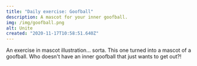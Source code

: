 ```yaml
---
title: "Daily exercise: Goofball"
description: A mascot for your inner goofball.
img: /img/goofball.png
alt: Unite
created: "2020-11-17T10:58:51.640Z"
---
```

An exercise in mascot illustration... sorta. This one turned into a mascot of a goofball. Who doesn't have an inner goofball that just wants to get out?!